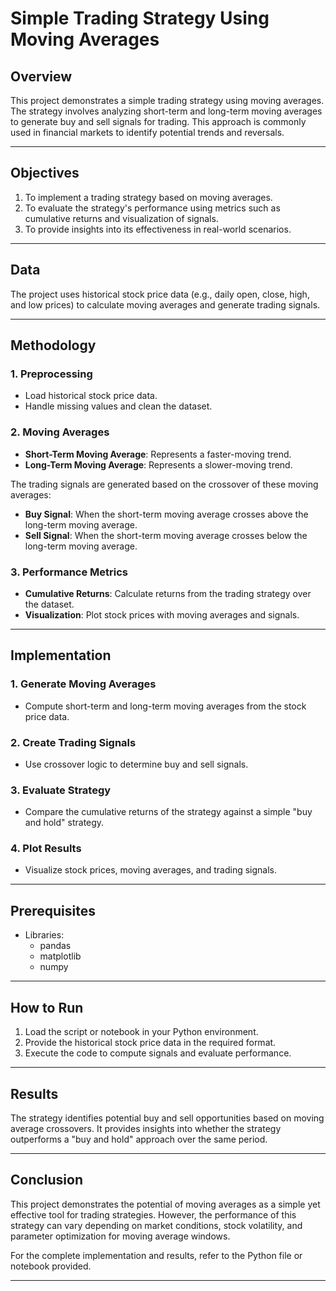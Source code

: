 # Simple Trading Strategy Using Moving Averages

## Overview
This project demonstrates a simple trading strategy using moving averages. The strategy involves analyzing short-term and long-term moving averages to generate buy and sell signals for trading. This approach is commonly used in financial markets to identify potential trends and reversals.

---

## Objectives
1. To implement a trading strategy based on moving averages.
2. To evaluate the strategy's performance using metrics such as cumulative returns and visualization of signals.
3. To provide insights into its effectiveness in real-world scenarios.

---

## Data
The project uses historical stock price data (e.g., daily open, close, high, and low prices) to calculate moving averages and generate trading signals.

---

## Methodology
### 1. Preprocessing
- Load historical stock price data.
- Handle missing values and clean the dataset.

### 2. Moving Averages
- **Short-Term Moving Average**: Represents a faster-moving trend.
- **Long-Term Moving Average**: Represents a slower-moving trend.
  
The trading signals are generated based on the crossover of these moving averages:
- **Buy Signal**: When the short-term moving average crosses above the long-term moving average.
- **Sell Signal**: When the short-term moving average crosses below the long-term moving average.

### 3. Performance Metrics
- **Cumulative Returns**: Calculate returns from the trading strategy over the dataset.
- **Visualization**: Plot stock prices with moving averages and signals.

---

## Implementation
### 1. Generate Moving Averages
- Compute short-term and long-term moving averages from the stock price data.

### 2. Create Trading Signals
- Use crossover logic to determine buy and sell signals.

### 3. Evaluate Strategy
- Compare the cumulative returns of the strategy against a simple "buy and hold" strategy.

### 4. Plot Results
- Visualize stock prices, moving averages, and trading signals.

---

## Prerequisites
- Libraries:
  - pandas
  - matplotlib
  - numpy
    
---

## How to Run
1. Load the script or notebook in your Python environment.
2. Provide the historical stock price data in the required format.
3. Execute the code to compute signals and evaluate performance.

---

## Results
The strategy identifies potential buy and sell opportunities based on moving average crossovers. It provides insights into whether the strategy outperforms a "buy and hold" approach over the same period.

---

## Conclusion
This project demonstrates the potential of moving averages as a simple yet effective tool for trading strategies. However, the performance of this strategy can vary depending on market conditions, stock volatility, and parameter optimization for moving average windows.

For the complete implementation and results, refer to the Python file or notebook provided.

---

